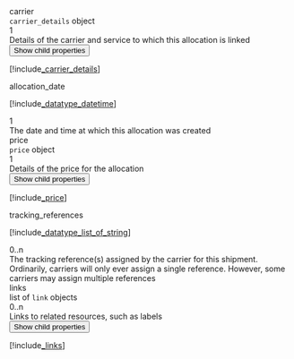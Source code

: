 <div class="property">
    <div class="name">carrier</div>
    <div class="type"><code>carrier_details</code> object</div>
    <div class="occurs">1</div>
    <div class="description">Details of the carrier and service to which this allocation is linked</div>
    <div class="dropdown"> 
        <button onclick="dropFunction(this)">Show child properties</button>
        <div class="dropdown-content">

[!include[_carrier_details](_carrier_details.md)]
</div>
    </div>    
</div>
<div class="property">
    <div class="name">allocation_date</div>
    <div class="type">

[!include[_datatype_datetime](_datatype_datetime.md)]
</div>
    <div class="occurs">1</div>
    <div class="description">The date and time at which this allocation was created</div>
</div>
<div class="property">
    <div class="name">price</div>
    <div class="type"><code>price</code> object</div>
    <div class="occurs">1</div>
    <div class="description">Details of the price for the allocation</div>
    <div class="dropdown"> 
        <button onclick="dropFunction(this)">Show child properties</button>
        <div class="dropdown-content">

[!include[_price](_price.md)]
</div>
    </div>    
</div>
<div class="property">
    <div class="name">tracking_references</div>
    <div class="type">

[!include[_datatype_list_of_string](_datatype_list_of_string.md)]
</div>
    <div class="occurs">0..n</div>
    <div class="description">The tracking reference(s) assigned by the carrier for this shipment. Ordinarily, carriers will only ever assign a single reference. However, some carriers may assign multiple references</div>
</div>
<div class="property">
    <div class="name">links</div>
    <div class="type">list of <code>link</code> objects</div>
    <div class="occurs">0..n</div>
    <div class="description">Links to related resources, such as labels</div>
    <div class="dropdown"> 
        <button onclick="dropFunction(this)">Show child properties</button>
        <div class="dropdown-content">

[!include[_links](_links.md)]
</div>
    </div>    
</div>